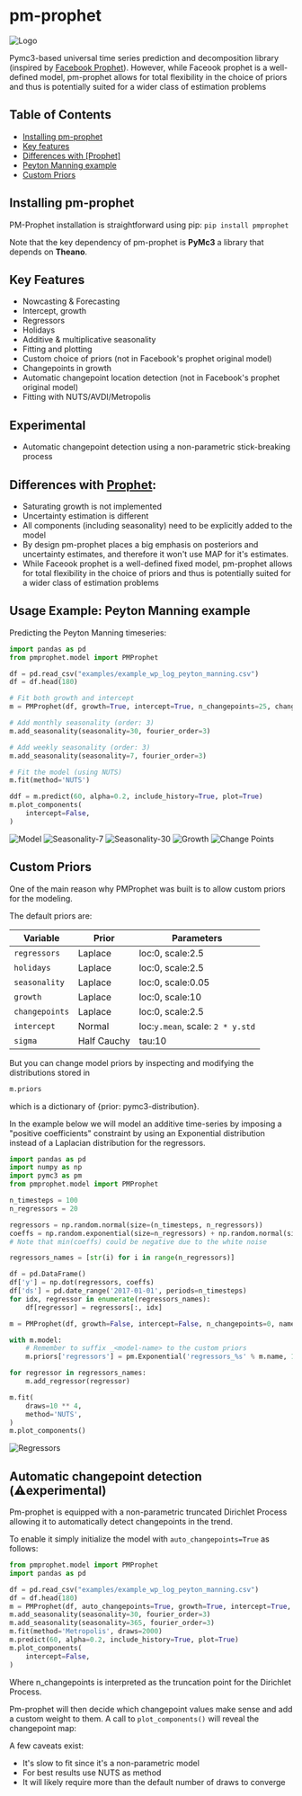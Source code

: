 # pm-prophet 

![Logo](https://raw.githubusercontent.com/luke14free/pm-prophet/master/examples/images/prophet_logo.png)

Pymc3-based universal time series prediction and decomposition library (inspired by [Facebook Prophet](https://facebook.github.io/prophet/)). However, while Faceook prophet is a well-defined model, pm-prophet allows for total flexibility in the choice of priors and thus is potentially suited for a wider class of estimation problems

## Table of Contents
- [Installing pm-prophet](#installing-pm-prophet)
- [Key features](#key-features)
- [Differences with [Prophet]](#differences-with-Prophet)
- [Peyton Manning example](#usage-example:-peyton-manning-example)
- [Custom Priors](#custom-priors)


## Installing pm-prophet

PM-Prophet installation is straightforward using pip: `pip install pmprophet`

Note that the key dependency of pm-prophet is **PyMc3** a library that depends on **Theano**.

## Key Features
* Nowcasting & Forecasting
* Intercept, growth
* Regressors
* Holidays
* Additive & multiplicative seasonality
* Fitting and plotting
* Custom choice of priors (not in Facebook's prophet original model)
* Changepoints in growth
* Automatic changepoint location detection (not in Facebook's prophet original model)
* Fitting with NUTS/AVDI/Metropolis

## Experimental
* Automatic changepoint detection using a non-parametric stick-breaking process

## Differences with [Prophet](https://facebook.github.io/prophet/):
* Saturating growth is not implemented 
* Uncertainty estimation is different
* All components (including seasonality) need to be explicitly added to the model
* By design pm-prophet places a big emphasis on posteriors and uncertainty estimates, and therefore it won't use MAP
for it's estimates.
* While Faceook prophet is a well-defined fixed model, pm-prophet allows for total flexibility in the choice of priors 
and thus is potentially suited for a wider class of estimation problems

## Usage Example: Peyton Manning example
Predicting the Peyton Manning timeseries:
```python
import pandas as pd
from pmprophet.model import PMProphet

df = pd.read_csv("examples/example_wp_log_peyton_manning.csv")
df = df.head(180)

# Fit both growth and intercept
m = PMProphet(df, growth=True, intercept=True, n_changepoints=25, changepoints_prior_scale=.01, name='model')

# Add monthly seasonality (order: 3)
m.add_seasonality(seasonality=30, fourier_order=3)

# Add weekly seasonality (order: 3)
m.add_seasonality(seasonality=7, fourier_order=3)

# Fit the model (using NUTS)
m.fit(method='NUTS')

ddf = m.predict(60, alpha=0.2, include_history=True, plot=True)
m.plot_components(
    intercept=False,
)
```

![Model](https://raw.githubusercontent.com/luke14free/pm-prophet/master/examples/images/model.png)
![Seasonality-7](https://raw.githubusercontent.com/luke14free/pm-prophet/master/examples/images/seasonality7.png)
![Seasonality-30](https://raw.githubusercontent.com/luke14free/pm-prophet/master/examples/images/seasonality30.png)
![Growth](https://raw.githubusercontent.com/luke14free/pm-prophet/master/examples/images/growth.png)
![Change Points](https://raw.githubusercontent.com/luke14free/pm-prophet/master/examples/images/changepoints.png)
## Custom Priors

One of the main reason why PMProphet was built is to allow custom priors for the modeling.

The default priors are:

Variable | Prior | Parameters
--- | --- | --- 
`regressors` | Laplace | loc:0, scale:2.5 
`holidays` | Laplace | loc:0, scale:2.5 
`seasonality` | Laplace | loc:0, scale:0.05
`growth` | Laplace | loc:0, scale:10 
`changepoints` | Laplace | loc:0, scale:2.5 
`intercept` | Normal | loc:`y.mean`, scale: `2 * y.std`
`sigma` | Half Cauchy | tau:10

But you can change model priors by inspecting and modifying the distributions stored in

```python
m.priors
```

which is a dictionary of {prior: pymc3-distribution}.

In the example below we will model an additive time-series by imposing a "positive coefficients"
constraint by using an Exponential distribution instead of a Laplacian distribution for the regressors.

```python
import pandas as pd
import numpy as np
import pymc3 as pm
from pmprophet.model import PMProphet

n_timesteps = 100
n_regressors = 20

regressors = np.random.normal(size=(n_timesteps, n_regressors))
coeffs = np.random.exponential(size=n_regressors) + np.random.normal(size=n_regressors)
# Note that min(coeffs) could be negative due to the white noise

regressors_names = [str(i) for i in range(n_regressors)]

df = pd.DataFrame()
df['y'] = np.dot(regressors, coeffs)
df['ds'] = pd.date_range('2017-01-01', periods=n_timesteps)
for idx, regressor in enumerate(regressors_names):
    df[regressor] = regressors[:, idx]

m = PMProphet(df, growth=False, intercept=False, n_changepoints=0, name='model')

with m.model:
    # Remember to suffix _<model-name> to the custom priors
    m.priors['regressors'] = pm.Exponential('regressors_%s' % m.name, 1, shape=n_regressors)

for regressor in regressors_names:
    m.add_regressor(regressor)

m.fit(
    draws=10 ** 4,
    method='NUTS',
)
m.plot_components()
```

![Regressors](https://raw.githubusercontent.com/luke14free/pm-prophet/master/examples/images/regressors.png)


## Automatic changepoint detection (⚠️experimental)

Pm-prophet is equipped with a non-parametric truncated Dirichlet Process allowing it to automatically detect
changepoints in the trend.

To enable it simply initialize the model with `auto_changepoints=True` as follows:

```python
from pmprophet.model import PMProphet
import pandas as pd

df = pd.read_csv("examples/example_wp_log_peyton_manning.csv")
df = df.head(180)
m = PMProphet(df, auto_changepoints=True, growth=True, intercept=True, name='model')
m.add_seasonality(seasonality=30, fourier_order=3)
m.add_seasonality(seasonality=365, fourier_order=3)
m.fit(method='Metropolis', draws=2000)
m.predict(60, alpha=0.2, include_history=True, plot=True)
m.plot_components(
    intercept=False,
)
```

Where n_changepoints is interpreted as the truncation point for the Dirichlet Process.

Pm-prophet will then decide which changepoint values make sense and add a custom weight to them.
A call to `plot_components()` will reveal the changepoint map:

A few caveats exist:
- It's slow to fit since it's a non-parametric model
- For best results use NUTS as method
- It will likely require more than the default number of draws to converge